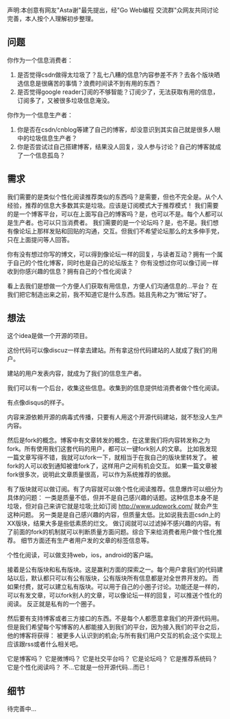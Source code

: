 声明:本创意有网友"Asta谢"最先提出，经"Go Web编程 交流群"众网友共同讨论完善，本人按个人理解初步整理。

## 问题

你作为一个信息消费者：

1. 是否觉得csdn做得太垃圾了？乱七八糟的信息?内容参差不齐？去各个版块晒选信息是很痛苦的事情？浪费时间读不到有用的东西？
2. 是否觉得google reader订阅的不够智能？订阅少了，无法获取有用的信息，订阅多了，又被很多垃圾信息淹没。

你作为一个信息生产者：

1. 你是否在csdn/cnblog等建了自己的博客，却没意识到其实自己就是很多人眼中的垃圾信息生产者？
2. 你是否尝试过自己搭建博客，结果没人回复，没人参与讨论？自己的博客就成了一个信息孤岛？

## 需求

我们需要的是类似个性化阅读推荐类似的东西吗？是需要，但也不完全是。从个人经验，推荐的信息大多数其实是垃圾。应该是订阅模式大于推荐模式！ 我们需要的是一个博客平台，可以在上面写自己的博客吗？是，也可以不是。每个人都可以是生产者。也可以只当消费者。 我们需要的是一个论坛吗？是，也不是。我们想有像论坛上那样发贴和回贴的沟通，交互。但我们不希望论坛那么的太多伸手党，只在上面提问等人回答。

你有没有想过你写的博文，可以得到像论坛一样的回复，与读者互动？拥有一个属于自己的个性化博客，同时也是自己的论坛版主？ 你有没想过你可以像订阅一样收到你感兴趣的信息？拥有自己的个性化阅读？

看上去我们是想做一个方便人们获取有用信息，方便人们沟通信息的…平台？ 在我们把它制造出来之前，我不知道它是什么东西。姑且先称之为“微坛”好了。

## 想法

这个idea是做一个开源的项目。

这份代码可以像discuz一样拿去建站。所有拿这份代码建站的人就成了我们的用户。

建站的用户发表内容，就成为了我们的信息生产者。

我们可以有一个后台，收集这些信息。收集到的信息提供给消费者做个性化阅读。

有点像disqus的样子。

内容来源依赖开源的病毒式传播，只要有人用这个开源代码建站，就不愁没人生产内容。

然后是fork的概念。博客中有文章转发的概念，在这里我们将内容转发称之为fork。所有使用我们这套代码的用户，都可以一键fork别人的文章。 比如我发现一篇文章写得不错，我就可以fork一下，就相当于在我自己的版块里转发了。 被fork的人可以收到通知被谁fork了，这样用户之间有机会交互。 如果一篇文章被fork很多次，说明此文章质量很高，可以作为系统推荐的依据。

有了版块就可以做订阅。有了内容就可以做个性化阅读推荐。信息爆炸可以细分为具体的问题： 一类是质量不低，但并不是自己感兴趣的话题。这种信息本身不是垃圾，但对自己来讲它就是垃圾;比如订阅 http://www.udpwork.com/ 就会产生这种问题。 另一类是是自己感兴趣的内容，但质量太低。比如说我去逛csdn上的XX版块，结果大多是些低素质的烂文。 做订阅就可以过滤掉不感兴趣的内容。有了前面的fork的机制就可以判断质量方面问题。综合下来给消费者用户做个性化推荐。 细节方面还有生产者用户发的文章的标签信息等。

个性化阅读，可以做支持web，ios，android的客户端。

接着是公有版块和私有版块。这是赢利方面的探索之一。每个用户拿我们的代码建站以后，默认都只可以有公有版块，公有版块所有信息都是对全世界开发的。 而如果付费，就可以建立私有版块。可以用于自己的小圈子讨论。功能还是一样的，可以有发文章，可以fork别人的文章，可以像论坛一样的回复，可以推送个性化的阅读。 反正就是私有的一个圈子。

然后要有支持博客或者三方接口的东西。不是每个人都愿意拿我们的开源代码用。但是我们希望每个写博客的人都能接入到我们的平台，因为接入我们的平台之后，他的博客将获得： 被更多人认识到的机会;与所有我们用户交互的机会;这个实现上应该跟rss或者什么相关吧。

它是博客吗？ 它是微博吗？ 它是社交平台吗？ 它是论坛吗？ 它是推荐系统码？ 它是个性化阅读吗？ 不…它就是一份开源代码…而已！

## 细节

待完善中...

